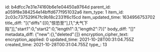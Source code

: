 id: b4dfcc7e31e74160b6e1e04450a9764d
parent_id: a059f8e384254e14bffd677f951032a6
item_type: 1
item_id: 2c03c737529f47fc9b18c2331f6c15cd
item_updated_time: 1634956753702
title_diff: "[{\"diffs\":[[0,\"惊恐至\"],[1,\"大气下陷\"]],\"start1\":0,\"start2\":0,\"length1\":3,\"length2\":7}]"
body_diff: "[]"
metadata_diff: {"new":{},"deleted":[]}
encryption_cipher_text: 
encryption_applied: 0
updated_time: 2021-10-28T00:31:04.755Z
created_time: 2021-10-28T00:31:04.755Z
type_: 13